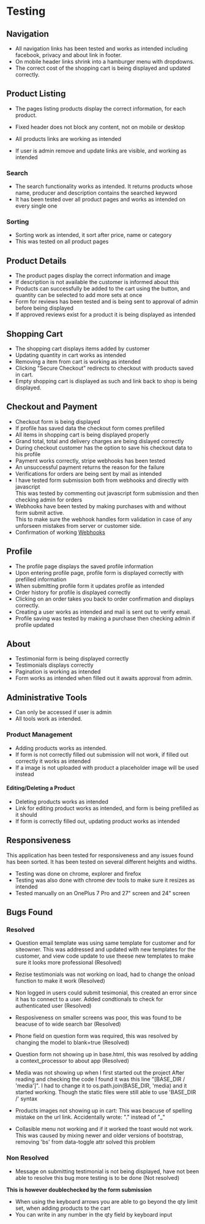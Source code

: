 # Testing

## Navigation
-   All navigation links has been tested and works as intended including facebook, privacy and about link in footer.
-   On mobile header links shrink into a hamburger menu with dropdowns.
-   The correct cost of the shopping cart is being displayed and updated correctly.

## Product Listing
-   The pages listing products display the correct information, for each product.
-   Fixed header does not block any content, not on mobile or desktop
-   All products links are working as intended

-   If user is admin remove and update links are visible, and working as intended


### Search
-   The search functionality works as intended. It returns products whose name, producer and description contains the searched keyword
-   It has been tested over all product pages and works as intended on every single one


### Sorting
-   Sorting work as intended, it sort after price, name or category
-   This was tested on all product pages


## Product Details
-   The product pages display the correct information and image
-   If description is not available the customer is informed about this
-   Products can successfully be added to the cart using the button, and quantity can be selected to add more sets at once
-   Form for reviews has been tested and is being sent to approval of admin before being displayed
-   If approved reviews exist for a product it is being displayed as intended


## Shopping Cart
-   The shopping cart displays items added by customer
-   Updating quantity in cart works as intended
-   Removing a item from cart is working as intended
-   Clicking "Secure Checkout" redirects to checkout with products saved in cart.
-   Empty shopping cart is displayed as such and link back to shop is being displayed.


## Checkout and Payment
-   Checkout form is being displayed
-   If profile has saved data the checkout form comes prefilled
-   All items in shopping cart is being displayed properly
-   Grand total, total and delivery charges are being dislayed correctly
-   During checkout customer has the option to save his checkout data to his profile
-   Payment works correctly, stripe webhooks has been tested
-   An unsuccessful payment returns the reason for the failure
-   Verifications for orders are being sent by mail as intended
-   I have tested form submission both from webhooks and directly with javascript  
    This was tested by commenting out javascript form submission and then checking admin for orders
-   Webhooks have been tested by making purchases with and without form submit active.  
    This to make sure the webhook handles form validation in case of any unforseen mistakes from server or customer side.
-   Confirmation of working [Webhooks](readme-files/hook_control.png)


## Profile
-   The profile page displays the saved profile information
-   Upon entering profile page, profile form is displayed correctly with prefilled information
-   When submitting profile form it updates profile as intended
-   Order history for profile is displayed correctly
-   Clicking on an order takes you back to order confirmation and displays correctly.
-   Creating a user works as intended and mail is sent out to verify email.
-   Profile saving was tested by making a purchase then checking admin if profile updated



## About
-   Testimonial form is being displayed correctly
-   Testimonials displays correctly
-   Pagination is working as intended
-   Form works as intended when filled out it awaits approval from admin.


## Administrative Tools
-   Can only be accessed if user is admin
-   All tools work as intended.


### Product Management
-   Adding products works as intended.
-   If form is not correctly filled out submission will not work, if filled out correctly it works as intended
-   If a image is not uploaded with product a placeholder image will be used instead

#### Editing/Deleting a Product

-   Deleting products works as intended
-   Link for editing product works as intended, and form is being prefilled as it should
-   If form is correctly filled out, updating product works as intended

## Responsiveness

This application has been tested for responsiveness and any issues found has been sorted.
It has been tested on several different heights and widths.

-   Testing was done on chrome, explorer and firefox
-   Testing was also done with chrome dev tools to make sure it resizes as intended
-   Tested manually on an OnePlus 7 Pro and 27" screen and 24" screen


## Bugs Found

### Resolved

-   Question email template was using same template for customer and for siteowner. This was addressed and updated with new templates for the customer, and view code update 
    to use theese new templates to make sure it looks more professional (Resolved)

-   Rezise testimonials was not working on load, had to change the onload function to make it work (Resolved)

-   Non logged in users could submit tesimonial, this created an error since it has to connect to a user. Added condtionals to check for authenticated user (Resolved)

-   Resposiveness on smaller screens was poor, this was found to be beacuse of to wide search bar (Resolved)

-   Phone field on question form was required, this was resolved by changing the model to blank=true (Resolved)

-   Question form not showing up in base.html, this was resolved by adding a context_processor to about app (Resolved)

-   Media was not showing up when I first started out the project
    After reading and checking the code I found it was this line "[BASE_DIR / 'media']".
    I had to change it to os.path.join(BASE_DIR, 'media) and it started working. Though the static files were still able to use 'BASE_DIR /' syntax

-   Products images not showing up in cart: This was beacuse of spelling mistake on the url link.
    Accidentally wrote: "." instead of "_"

-   Collasible menu not working and if it worked the toast would not work.
    This was caused by mixing newer and older versions of bootstrap, removing 'bs' from data-toggle attr solved this problem

### Non Resolved

-   Message on submitting testimonial is not being displayed, have not been able to resolve this bug more testing is to be done (Not resolved)


**This is however doublechecked by the form submission**
-   When using the keyboard arrows you are able to go beyond the qty limit set, when adding products to the cart
-   You can write in any number in the qty field by keyboard input
